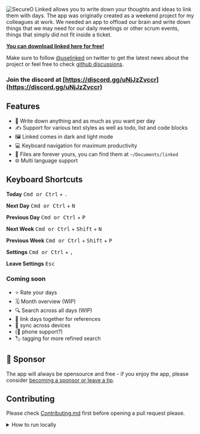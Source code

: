 ![SecureO](https://user-images.githubusercontent.com/83247940/133555817-9d3a726e-532c-4714-815c-11647072fb53.png)
Linked allows you to write down your thoughts and ideas to link them with days. The app was originally created as a weekend project for my colleagues at work.
We needed an app to offload our brain and write down things that we may need for our daily meetings or other scrum events, things that simply did not fit inside a ticket.

**[You can download linked here for free!](https://github.com/lostdesign/linked/releases/latest)**

Make sure to follow [@uselinked](https://twitter.com/uselinked) on twitter to get the latest news about the project or feel free to check [github discussions](https://github.com/lostdesign/linked/discussions).

### Join the discord at [https://discord.gg/uNjJzZvccr](https://discord.gg/uNjJzZvccr)

## Features

- 📅 Write down anything and as much as you want per day
- ✍️ Support for various text styles as well as todo, list and code blocks
- 🖼 Linked comes in dark and light mode
- 💻 Keyboard navigation for maximum productivity
- 💾 Files are forever yours, you can find them at `~/Documents/linked`
- 🌐 Multi language support

## Keyboard Shortcuts

**Today** <kbd>Cmd or Ctrl</kbd> + <kbd>.</kbd>

**Next Day** <kbd>Cmd or Ctrl</kbd> + <kbd>N</kbd>

**Previous Day** <kbd>Cmd or Ctrl</kbd> + <kbd>P</kbd>

**Next Week** <kbd>Cmd or Ctrl</kbd> + <kbd>Shift</kbd> + <kbd>N</kbd>

**Previous Week** <kbd>Cmd or Ctrl</kbd> + <kbd>Shift</kbd> + <kbd>P</kbd>

**Settings** <kbd>Cmd or Ctrl</kbd> + <kbd>,</kbd>

**Leave Settings** <kbd>Esc</kbd>


### Coming soon

- ⭐️ Rate your days
- 🗓 Month overview (WIP)
- 🔍 Search across all days (WIP)
- 🔗 link days together for references
- 📶 sync across devices
- (📱 phone support?)
- 🏷 tagging for more refined search

## 💖 Sponsor

The app will always be opensource and free - if you enjoy the app, please consider [becoming a sponsor or leave a tip](https://github.com/sponsors/lostdesign). 


## Contributing
Please check [Contributing.md](/CONTRIBUTING.md) first before opening a pull request please.

<details>
  <summary>How to run locally</summary>

  1. Check your node version, it must be v15 or newer
  
  ```
  node --version
  ```
  
  2. Clone the repository
  
  ```
  git clone https://github.com/lostdesign/linked.git
  ```
  
  3. Install project dependencies
  
  ```
  yarn
  ```
  
  4. Start the application
  
  ```
  yarn electron:serve
  ```
</details>
